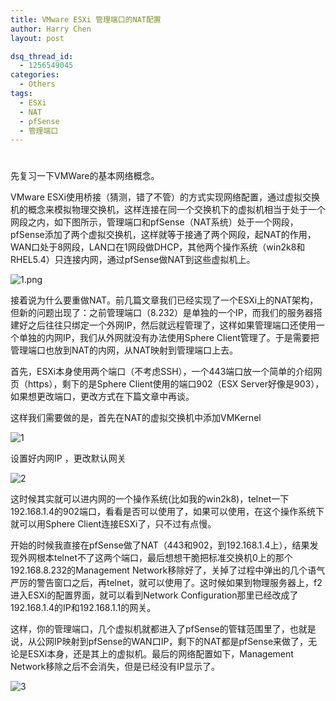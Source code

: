 ```yaml
---
title: VMware ESXi 管理端口的NAT配置
author: Harry Chen
layout: post

dsq_thread_id:
  - 1256549045
categories:
  - Others
tags:
  - ESXi
  - NAT
  - pfSense
  - 管理端口
---
```

# 

先复习一下VMWare的基本网络概念。

VMware ESXi使用桥接（猜测，错了不管）的方式实现网络配置，通过虚拟交换机的概念来模拟物理交换机，这样连接在同一个交换机下的虚拟机相当于处于一个网段之内，如下图所示，管理端口和pfSense（NAT系统）处于一个网段，pfSense添加了两个虚拟交换机，这样就等于接通了两个网段，起NAT的作用，WAN口处于8网段，LAN口在1网段做DHCP，其他两个操作系统（win2k8和RHEL5.4）只连接内网，通过pfSense做NAT到这些虚拟机上。

![1.png][1]

接着说为什么要重做NAT。前几篇文章我们已经实现了一个ESXi上的NAT架构，但新的问题出现了：之前管理端口（8.232）是单独的一个IP，而我们的服务器搭建好之后往往只绑定一个外网IP，然后就远程管理了，这样如果管理端口还使用一个单独的内网IP，我们从外网就没有办法使用Sphere Client管理了。于是需要把管理端口也放到NAT的内网，从NAT映射到管理端口上去。

首先，ESXi本身使用两个端口（不考虑SSH），一个443端口放一个简单的介绍网页（https），剩下的是Sphere Client使用的端口902（ESX Server好像是903），如果想更改端口，更改方式在下篇文章中再谈。

这样我们需要做的是，首先在NAT的虚拟交换机中添加VMKernel

![1][2]

设置好内网IP ，更改默认网关

![2][3]

这时候其实就可以进内网的一个操作系统(比如我的win2k8)，telnet一下192.168.1.4的902端口，看看是否可以使用了，如果可以使用，在这个操作系统下就可以用Sphere Client连接ESXi了，只不过有点慢。

开始的时候我直接在pfSense做了NAT（443和902，到192.168.1.4上），结果发现外网根本telnet不了这两个端口，最后想想干脆把标准交换机0上的那个192.168.8.232的Management Network移除好了，关掉了过程中弹出的几个语气严厉的警告窗口之后，再telnet，就可以使用了。这时候如果到物理服务器上，f2进入ESXi的配置界面，就可以看到Network Configuration那里已经改成了192.168.1.4的IP和192.168.1.1的网关。

这样，你的管理端口，几个虚拟机就都进入了pfSense的管辖范围里了，也就是说，从公网IP映射到pfSense的WAN口IP，剩下的NAT都是pfSense来做了，无论是ESXi本身，还是其上的虚拟机。最后的网络配置如下，Management Network移除之后不会消失，但是已经没有IP显示了。

![3][4]

   [1]: http://www.roybit.com/wp-content/uploads/2011/11/1.png
   [2]: http://www.roybit.com/wp-content/uploads/2012/02/1_thumb.jpg (1)
   [3]: http://www.roybit.com/wp-content/uploads/2012/02/2_thumb.jpg (2)
   [4]: http://www.roybit.com/wp-content/uploads/2012/02/3_thumb.jpg (3)
